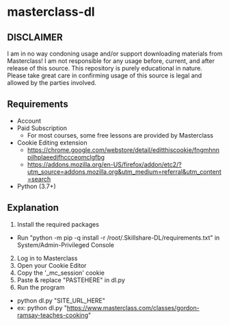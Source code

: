 # masterclass-dl

## DISCLAIMER

I am in no way condoning usage and/or support downloading materials from Masterclass! I am not responsible for any usage before, current, and after release of this source. This repository is purely educational in nature. Please take great care in confirming usage of this source is legal and allowed by the parties involved.

## Requirements

- Account
- Paid Subscription
  - For most courses, some free lessons are provided by Masterclass
- Cookie Editing extension
  - https://chrome.google.com/webstore/detail/editthiscookie/fngmhnnpilhplaeedifhccceomclgfbg
  - https://addons.mozilla.org/en-US/firefox/addon/etc2/?utm_source=addons.mozilla.org&utm_medium=referral&utm_content=search
- Python (3.7+)
 
## Explanation

1. Install the required packages
  - Run "python -m pip -q install -r /root/.Skillshare-DL/requirements.txt" in System/Admin-Privileged Console
2. Log in to Masterclass
3. Open your Cookie Editor
4. Copy the '_mc_session' cookie
5. Paste & replace "PASTEHERE" in dl.py
6. Run the program
  - python dl.py "SITE_URL_HERE"
  - ex: python dl.py "https://www.masterclass.com/classes/gordon-ramsay-teaches-cooking"
